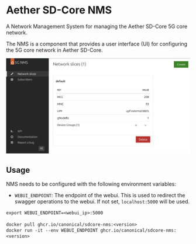 # Aether SD-Core NMS

A Network Management System for managing the Aether SD-Core 5G core network.

The NMS is a component that provides a user interface (UI) for configuring the 5G core network in Aether SD-Core.

![Screenshot](images/nms_screenshot.png)

## Usage

NMS needs to be configured with the following environment variables:
- `WEBUI_ENDPOINT`: The endpoint of the webui. This is used to redirect the swagger operations to the webui. If not set, `localhost:5000` will be used.

```console
export WEBUI_ENDPOINT=<webui_ip>:5000

docker pull ghcr.io/canonical/sdcore-nms:<version>
docker run -it --env WEBUI_ENDPOINT ghcr.io/canonical/sdcore-nms:<version>
```
